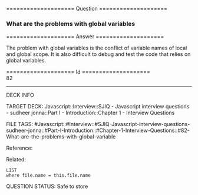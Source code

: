 ==================== Question ====================  

### What are the problems with global variables  

==================== Answer ====================  

The problem with global variables is the conflict of variable names of local and global scope. It is also difficult to debug and test the code that relies on global variables.

==================== Id ====================  
82

---

DECK INFO

TARGET DECK: Javascript::Interview::SJIQ - Javascript interview questions - sudheer jonna::Part I - Introduction::Chapter 1 - Interview Questions

FILE TAGS: #Javascript::#Interview::#SJIQ-Javascript-interview-questions-sudheer-jonna::#Part-I-Introduction::#Chapter-1-Interview-Questions::#82-What-are-the-problems-with-global-variable

Reference:

Related:

```dataview
LIST
where file.name = this.file.name
```

QUESTION STATUS: Safe to store
